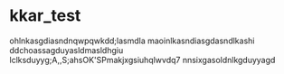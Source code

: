 # kkar_test
ohlnkasgdiasndnqwpqwkdd;lasmdla
maoinlkasndiasgdasndlkashi
ddchoassagduyasldmasldhgiu
lclksduyyg;A,,S;ahsOK'SPmakjxgsiuhqlwvdq7
nnsixgasoldnlkgduyyagd
